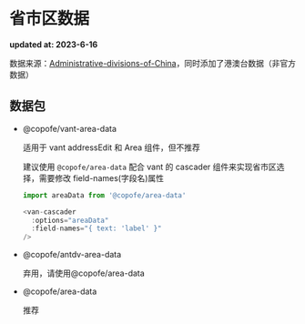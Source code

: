 # 省市区数据

**updated at: 2023-6-16**

数据来源：[Administrative-divisions-of-China](https://github.com/modood/Administrative-divisions-of-China)，同时添加了港澳台数据（非官方数据）

## 数据包

- @copofe/vant-area-data

  适用于 vant addressEdit 和 Area 组件，但不推荐

  建议使用 `@copofe/area-data` 配合 vant 的 cascader 组件来实现省市区选择，需要修改 field-names(字段名)属性

  ```js
  import areaData from '@copofe/area-data'

  <van-cascader
    :options="areaData"
    :field-names="{ text: 'label' }"
  />
  ```

- @copofe/antdv-area-data

  弃用，请使用@copofe/area-data

- @copofe/area-data

  推荐
